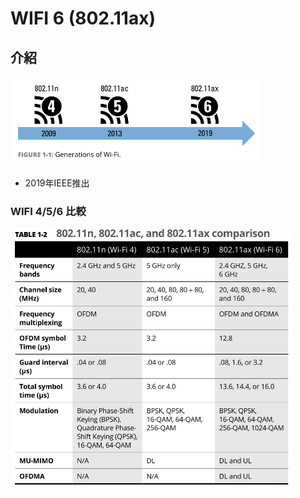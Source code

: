 # WIFI 6 (802.11ax)

## 介紹

<img src="https://github.com/chenghung/wiki/blob/master/network/wifi6/wifi_generation.png" width="400" />

- 2019年IEEE推出

### WIFI 4/5/6 比較

<img src="https://github.com/chenghung/wiki/blob/master/network/wifi6/wifi_456_compare_table.png" width="450" />

